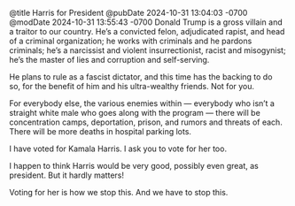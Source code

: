 @title Harris for President
@pubDate 2024-10-31 13:04:03 -0700
@modDate 2024-10-31 13:55:43 -0700
Donald Trump is a gross villain and a traitor to our country. He’s a convicted felon, adjudicated rapist, and head of a criminal organization; he works with criminals and he pardons criminals; he’s a narcissist and violent insurrectionist, racist and misogynist; he’s the master of lies and corruption and self-serving.

He plans to rule as a fascist dictator, and this time has the backing to do so, for the benefit of him and his ultra-wealthy friends. Not for you.

For everybody else, the various enemies within — everybody who isn’t a straight white male who goes along with the program — there will be concentration camps, deportation, prison, and rumors and threats of each. There will be more deaths in hospital parking lots.

I have voted for Kamala Harris. I ask you to vote for her too.

I happen to think Harris would be very good, possibly even great, as president. But it hardly matters!

Voting for her is how we stop this. And we have to stop this.
